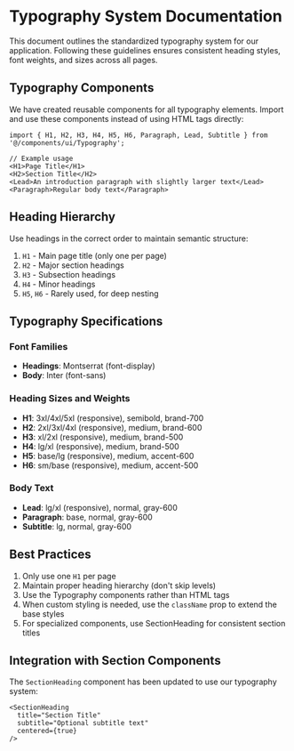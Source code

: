 
# Typography System Documentation

This document outlines the standardized typography system for our application. Following these guidelines ensures consistent heading styles, font weights, and sizes across all pages.

## Typography Components

We have created reusable components for all typography elements. Import and use these components instead of using HTML tags directly:

```tsx
import { H1, H2, H3, H4, H5, H6, Paragraph, Lead, Subtitle } from '@/components/ui/Typography';

// Example usage
<H1>Page Title</H1>
<H2>Section Title</H2>
<Lead>An introduction paragraph with slightly larger text</Lead>
<Paragraph>Regular body text</Paragraph>
```

## Heading Hierarchy

Use headings in the correct order to maintain semantic structure:

1. `H1` - Main page title (only one per page)
2. `H2` - Major section headings
3. `H3` - Subsection headings
4. `H4` - Minor headings
5. `H5`, `H6` - Rarely used, for deep nesting

## Typography Specifications

### Font Families
- **Headings**: Montserrat (font-display)
- **Body**: Inter (font-sans)

### Heading Sizes and Weights
- **H1**: 3xl/4xl/5xl (responsive), semibold, brand-700
- **H2**: 2xl/3xl/4xl (responsive), medium, brand-600
- **H3**: xl/2xl (responsive), medium, brand-500
- **H4**: lg/xl (responsive), medium, brand-500
- **H5**: base/lg (responsive), medium, accent-600
- **H6**: sm/base (responsive), medium, accent-500

### Body Text
- **Lead**: lg/xl (responsive), normal, gray-600
- **Paragraph**: base, normal, gray-600
- **Subtitle**: lg, normal, gray-600

## Best Practices

1. Only use one `H1` per page
2. Maintain proper heading hierarchy (don't skip levels)
3. Use the Typography components rather than HTML tags
4. When custom styling is needed, use the `className` prop to extend the base styles
5. For specialized components, use SectionHeading for consistent section titles

## Integration with Section Components

The `SectionHeading` component has been updated to use our typography system:

```tsx
<SectionHeading 
  title="Section Title" 
  subtitle="Optional subtitle text" 
  centered={true} 
/>
```
